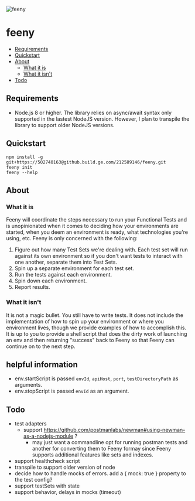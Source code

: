 ![feeny](https://github.build.ge.com/212589146/feeny/blob/master/feeny.jpg)

feeny
========

* [Requirements](#Requirements)
* [Quickstart](#quickstart)
* [About](#about)
    * [What it is](#what-it-is)
    * [What it isn't](#what-it-isnt)
* [Todo](#todo)

## Requirements
- Node.js 8 or higher. The library relies on async/await syntax only supported in the lastest NodeJS version. However, I plan to transpile the library to support older NodeJS versions.

## Quickstart
```
npm install -g git+https://502740163@github.build.ge.com/212589146/feeny.git
feeny init
feeny --help
```

## About

### What it is
Feeny will coordinate the steps necessary to run your Functional Tests and is unopinionated
when it comes to deciding how your environments are started, when you deem an environment
is ready, what technologies you're using, etc. Feeny is only concerned with the following:  

1. Figure out how many Test Sets we're dealing with. Each test set will run against its own environment
so if you don't want tests to interact with one another, separate them into Test Sets.
2. Spin up a separate environment for each test set.
3. Run the tests against each environment.
4. Spin down each environment.
5. Report results.

### What it isn't
It is not a magic bullet. You still have to write tests.
It does not include the implementation of how to spin up your environment or where you environment
lives, though we provide examples of how to accomplish this. It is up to you to provide a shell script that does the dirty work of launching an env and then
returning "success" back to Feeny so that Feeny can continue on to the next step.

## helpful information
- env.startScript is passed `envId`, `apiHost`, `port`, `testDirectoryPath` as arguments.
- env.stopScript is passed  `envId` as an argument.

## Todo
- test adapters
  - support https://github.com/postmanlabs/newman#using-newman-as-a-nodejs-module ?
    - may just want a commandline opt for running postman tests and another for converting them to Feeny formay since Feeny supports additional features like sets and indexes.
- support healthcheck script
- transpile to support older version of node
- decide how to handle mocks of errors. add a { mock: true } property to the test config?
- support testSets with state
- support behavior,  delays in mocks (timeout)
